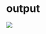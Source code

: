 <h1>output</h1>
<img src="https://github.com/vanhien-izcode/Happy_Birthday/assets/169510905/a8804d61-12c9-451a-ae2e-934ba1b755e2">

